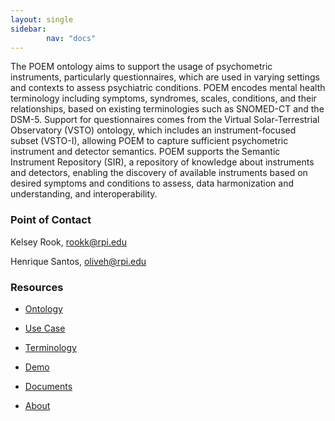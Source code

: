 ```yaml
---
layout: single
sidebar:
        nav: "docs"
---
```


The POEM ontology aims to support the usage of psychometric instruments, particularly questionnaires, which are used in varying settings and contexts to assess psychiatric conditions. POEM encodes mental health terminology including symptoms, syndromes, scales, conditions, and their relationships, based on existing terminologies such as SNOMED-CT and the DSM-5. Support for questionnaires comes from the Virtual Solar-Terrestrial Observatory (VSTO) ontology, which includes an instrument-focused subset (VSTO-I), allowing POEM to capture sufficient psychometric instrument and detector semantics. POEM supports the Semantic Instrument Repository (SIR), a repository of knowledge about instruments and detectors, enabling the discovery of available instruments based on desired symptoms and conditions to assess, data harmonization and understanding, and interoperability.

### Point of Contact
Kelsey Rook, rookk@rpi.edu

Henrique Santos, oliveh@rpi.edu

### Resources
- [Ontology](ontology.md)

- [Use Case](usecase.md)

- [Terminology](terms.md)

- [Demo](demo.md)

- [Documents](documents.md)

- [About](about.md)
